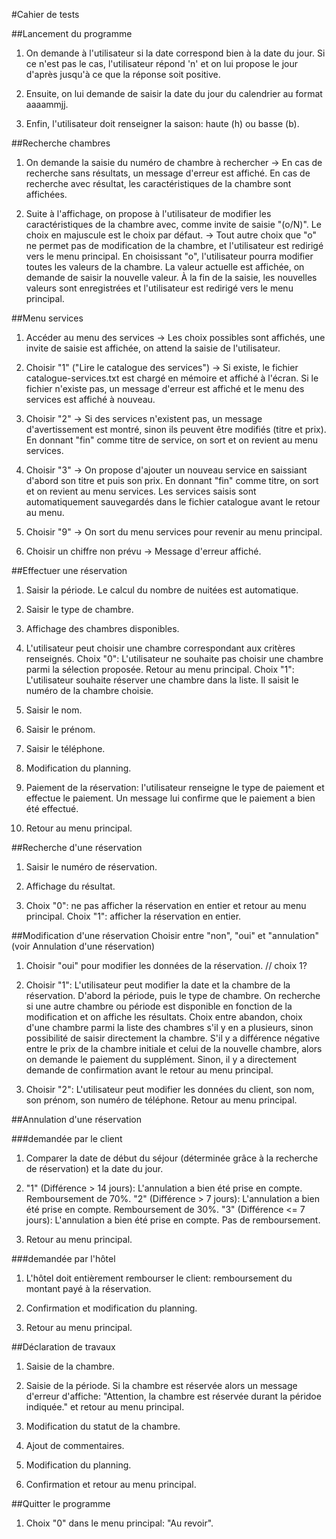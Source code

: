 #Cahier de tests

##Lancement du programme

1. On demande à l'utilisateur si la date correspond bien à la date du jour. Si ce n'est pas le cas, l'utilisateur répond 'n' et on lui propose le jour d'après jusqu'à ce que la réponse soit positive.

2. Ensuite, on lui demande de saisir la date du jour du calendrier au format aaaammjj.

3. Enfin, l'utilisateur doit renseigner la saison: haute (h) ou basse (b).

##Recherche chambres

1. On demande la saisie du numéro de chambre à rechercher
 → En cas de recherche sans résultats, un message d'erreur est affiché. En cas de recherche avec résultat, les caractéristiques de la chambre sont affichées.

2. Suite à l'affichage, on propose à l'utilisateur de modifier les caractéristiques de la chambre avec, comme invite de saisie "(o/N)". Le choix en majuscule est le choix par défaut. → Tout autre choix que "o" ne permet pas de modification de la chambre, et l'utilisateur est redirigé vers le menu principal. En choisissant "o", l'utilisateur pourra modifier toutes les valeurs de la chambre. La valeur actuelle est affichée, on demande de saisir la nouvelle valeur. À la fin de la saisie, les nouvelles valeurs sont enregistrées et l'utilisateur est redirigé vers le menu principal.

##Menu services

1. Accéder au menu des services → Les choix possibles sont affichés, une invite de saisie est affichée, on attend la saisie de l'utilisateur.

2. Choisir "1" ("Lire le catalogue des services") → Si existe, le fichier catalogue-services.txt est chargé en mémoire et affiché à l'écran. Si le fichier n'existe pas, un message d'erreur est affiché et le menu des services est affiché à nouveau.

3. Choisir "2" → Si des services n'existent pas, un message d'avertissement est montré, sinon ils peuvent être modifiés (titre et prix). En donnant "fin" comme titre de service, on sort et on revient au menu services.

4. Choisir "3" → On propose d'ajouter un nouveau service en saissiant d'abord son titre et puis son prix. En donnant "fin" comme titre, on sort et on revient au menu services. Les services saisis sont automatiquement sauvegardés dans le fichier catalogue avant le retour au menu.

5. Choisir "9" → On sort du menu services pour revenir au menu principal.

6. Choisir un chiffre non prévu →  Message d'erreur affiché.

##Effectuer une réservation

1. Saisir la période. Le calcul du nombre de nuitées est automatique.

2. Saisir le type de chambre.

3. Affichage des chambres disponibles.

4. L'utilisateur peut choisir une chambre correspondant aux critères renseignés.
   Choix "0": L'utilisateur ne souhaite pas choisir une chambre parmi la sélection proposée. Retour au menu principal.
   Choix "1": L'utilisateur souhaite réserver une chambre dans la liste. Il saisit le numéro de la chambre choisie.

5. Saisir le nom.

6. Saisir le prénom.

7. Saisir le téléphone.

8. Modification du planning.

9. Paiement de la réservation: l'utilisateur renseigne le type de paiement et effectue le paiement. Un message lui confirme que le            paiement a bien été effectué.

10. Retour au menu principal.  

##Recherche d'une réservation

1. Saisir le numéro de réservation.

2. Affichage du résultat.

3. Choix "0": ne pas afficher la réservation en entier et retour au menu principal.
   Choix "1": afficher la réservation en entier.

##Modification d'une réservation
Choisir entre "non", "oui" et "annulation" (voir Annulation d'une réservation)

1. Choisir "oui" pour modifier les données de la réservation. // choix 1?

2. Choisir "1": L'utilisateur peut modifier la date et la chambre de la réservation. D'abord la période, puis le type de chambre.
   On recherche si une autre chambre ou période est disponible en fonction de la modification et on affiche les résultats.
   Choix entre abandon, choix d'une chambre parmi la liste des chambres s'il y en a plusieurs, sinon possibilité de saisir directement la chambre.
   S'il y a différence négative entre le prix de la chambre initiale et celui de la nouvelle chambre, alors on demande le paiement du supplément. Sinon, il y a directement demande de confirmation avant le retour au menu principal.

3. Choisir "2": L'utilisateur peut modifier les données du client, son nom, son prénom, son numéro de téléphone.
   Retour au menu principal.

##Annulation d'une réservation

###demandée par le client

1. Comparer la date de début du séjour (déterminée grâce à la recherche de réservation) et la date du jour.

2. "1" (Différence > 14 jours): L'annulation a bien été prise en compte. Remboursement de 70%.
   "2" (Différence > 7 jours): L'annulation a bien été prise en compte. Remboursement de 30%.
   "3" (Différence <= 7 jours): L'annulation a bien été prise en compte. Pas de remboursement.

3. Retour au menu principal.

###demandée par l'hôtel

1. L'hôtel doit entièrement rembourser le client: remboursement du montant payé à la réservation.

2. Confirmation et modification du planning.

3. Retour au menu principal.

##Déclaration de travaux

1. Saisie de la chambre.

2. Saisie de la période.
   Si la chambre est réservée alors un message d'erreur d'affiche: "Attention, la chambre est réservée durant la péridoe indiquée." et retour au menu principal.

3. Modification du statut de la chambre.

4. Ajout de commentaires.

5. Modification du planning.

6. Confirmation et retour au menu principal.

##Quitter le programme

1. Choix "0" dans le menu principal: "Au revoir".
